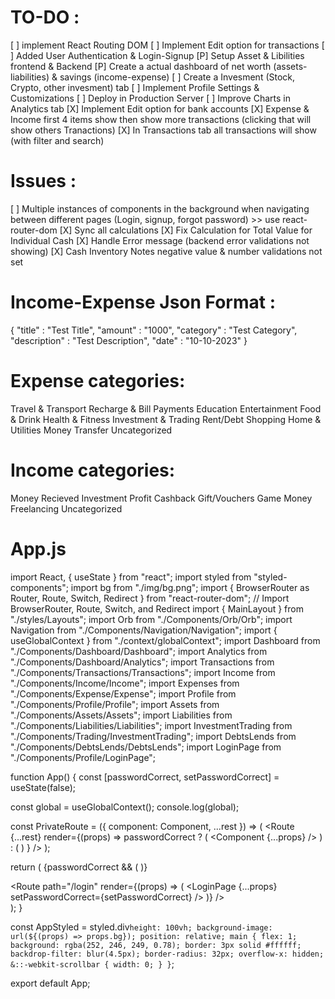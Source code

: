 
# TO-DO :
[ ] implement React Routing DOM 
[ ] Implement Edit option for transactions
[ ] Added User Authentication & Login-Signup
[P] Setup Asset & Libilities frontend & Backend
[P] Create a actual dashboard of net worth (assets-liabilities) & savings (income-expense)
[ ] Create a Invesment (Stock, Crypto, other invesment) tab
[ ] Implement Profile Settings & Customizations
[ ] Deploy in Production Server
[ ] Improve Charts in Analytics tab
[X] Implement Edit option for bank accounts
[X] Expense & Income first 4 items show then show more transactions (clicking that will show others Tranactions)
[X] In Transactions tab all transactions will show (with filter and search)

# Issues :
[ ] Multiple instances of components in the background when navigating between different pages (Login, signup, forgot password) >> use react-router-dom
[X] Sync all calculations
[X] Fix Calculation for Total Value for Individual Cash
[X] Handle Error message (backend error validations not showing)
[X] Cash Inventory Notes negative value & number validations not set

# Income-Expense Json Format :
{
    "title" : "Test Title",
    "amount" : "1000",
    "category" : "Test Category",
    "description" : "Test Description",
    "date" : "10-10-2023"
}

# Expense categories:
Travel & Transport
Recharge & Bill Payments
Education
Entertainment
Food & Drink
Health & Fitness
Investment & Trading
Rent/Debt
Shopping
Home & Utilities
Money Transfer
Uncategorized

# Income categories:
Money Recieved
Investment Profit
Cashback
Gift/Vouchers
Game Money
Freelancing
Uncategorized





# App.js

import React, { useState } from "react";
import styled from "styled-components";
import bg from "./img/bg.png";
import { BrowserRouter as Router, Route, Switch, Redirect } from "react-router-dom"; // Import BrowserRouter, Route, Switch, and Redirect
import { MainLayout } from "./styles/Layouts";
import Orb from "./Components/Orb/Orb";
import Navigation from "./Components/Navigation/Navigation";
import { useGlobalContext } from "./context/globalContext";
import Dashboard from "./Components/Dashboard/Dashboard";
import Analytics from "./Components/Dashboard/Analytics";
import Transactions from "./Components/Transactions/Transactions";
import Income from "./Components/Income/Income";
import Expenses from "./Components/Expense/Expense";
import Profile from "./Components/Profile/Profile";
import Assets from "./Components/Assets/Assets";
import Liabilities from "./Components/Liabilities/Liabilities";
import InvestmentTrading from "./Components/Trading/InvestmentTrading";
import DebtsLends from "./Components/DebtsLends/DebtsLends";
import LoginPage from "./Components/Profile/LoginPage";

function App() {
  const [passwordCorrect, setPasswordCorrect] = useState(false);

  const global = useGlobalContext();
  console.log(global);

  const PrivateRoute = ({ component: Component, ...rest }) => (
    <Route
      {...rest}
      render={(props) =>
        passwordCorrect ? (
          <Component {...props} />
        ) : (
          <Redirect to="/login" />
        )
      }
    />
  );

  return (
    <Router>
      <AppStyled bg={bg} className="App">
        <Orb />
        <MainLayout>
          {passwordCorrect && (
            <Navigation setPasswordCorrect={setPasswordCorrect} />
          )}
          <main>
            <Switch>
              <PrivateRoute exact path="/" component={Dashboard} />
              <PrivateRoute path="/transactions" component={Transactions} />
              <PrivateRoute path="/income" component={Income} />
              <PrivateRoute path="/expenses" component={Expenses} />
              <PrivateRoute path="/assets" component={Assets} />
              <PrivateRoute
                path="/investment-trading"
                component={InvestmentTrading}
              />
              <PrivateRoute path="/liabilities" component={Liabilities} />
              <PrivateRoute path="/debts-lends" component={DebtsLends} />
              <PrivateRoute path="/analytics" component={Analytics} />
              <PrivateRoute path="/profile" component={Profile} />
              <Route
                path="/login"
                render={(props) => (
                  <LoginPage
                    {...props}
                    setPasswordCorrect={setPasswordCorrect}
                  />
                )}
              />
              <Redirect to="/" />
            </Switch>
          </main>
        </MainLayout>
      </AppStyled>
    </Router>
  );
}

const AppStyled = styled.div`
  height: 100vh;
  background-image: url(${(props) => props.bg});
  position: relative;
  main {
    flex: 1;
    background: rgba(252, 246, 249, 0.78);
    border: 3px solid #ffffff;
    backdrop-filter: blur(4.5px);
    border-radius: 32px;
    overflow-x: hidden;
    &::-webkit-scrollbar {
      width: 0;
    }
  }
`;

export default App;
